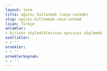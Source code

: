 ```yaml
---
layout: term
title: ağzını kullanmak (veya satmak)
slug: agzini-kullanmak-veya-satmak
lisan: Türkçe
anlamlar:
- birinin söylediklerinin aynısını söylemek
ozellikler:
- - ''
ornekler:
- - ''
orneklerkaynak:
- - ''
---
```

